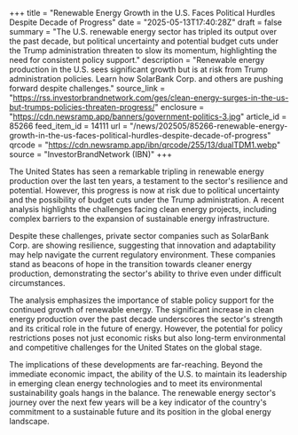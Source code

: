 +++
title = "Renewable Energy Growth in the U.S. Faces Political Hurdles Despite Decade of Progress"
date = "2025-05-13T17:40:28Z"
draft = false
summary = "The U.S. renewable energy sector has tripled its output over the past decade, but political uncertainty and potential budget cuts under the Trump administration threaten to slow its momentum, highlighting the need for consistent policy support."
description = "Renewable energy production in the U.S. sees significant growth but is at risk from Trump administration policies. Learn how SolarBank Corp. and others are pushing forward despite challenges."
source_link = "https://rss.investorbrandnetwork.com/ges/clean-energy-surges-in-the-us-but-trumps-policies-threaten-progress/"
enclosure = "https://cdn.newsramp.app/banners/government-politics-3.jpg"
article_id = 85266
feed_item_id = 14111
url = "/news/202505/85266-renewable-energy-growth-in-the-us-faces-political-hurdles-despite-decade-of-progress"
qrcode = "https://cdn.newsramp.app/ibn/qrcode/255/13/dualTDM1.webp"
source = "InvestorBrandNetwork (IBN)"
+++

<p>The United States has seen a remarkable tripling in renewable energy production over the last ten years, a testament to the sector's resilience and potential. However, this progress is now at risk due to political uncertainty and the possibility of budget cuts under the Trump administration. A recent analysis highlights the challenges facing clean energy projects, including complex barriers to the expansion of sustainable energy infrastructure.</p><p>Despite these challenges, private sector companies such as SolarBank Corp. are showing resilience, suggesting that innovation and adaptability may help navigate the current regulatory environment. These companies stand as beacons of hope in the transition towards cleaner energy production, demonstrating the sector's ability to thrive even under difficult circumstances.</p><p>The analysis emphasizes the importance of stable policy support for the continued growth of renewable energy. The significant increase in clean energy production over the past decade underscores the sector's strength and its critical role in the future of energy. However, the potential for policy restrictions poses not just economic risks but also long-term environmental and competitive challenges for the United States on the global stage.</p><p>The implications of these developments are far-reaching. Beyond the immediate economic impact, the ability of the U.S. to maintain its leadership in emerging clean energy technologies and to meet its environmental sustainability goals hangs in the balance. The renewable energy sector's journey over the next few years will be a key indicator of the country's commitment to a sustainable future and its position in the global energy landscape.</p>